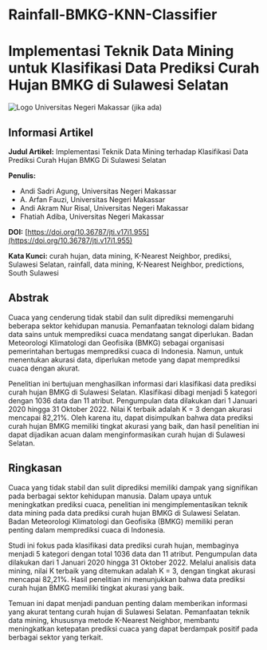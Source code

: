 # Rainfall-BMKG-KNN-Classifier
# Implementasi Teknik Data Mining untuk Klasifikasi Data Prediksi Curah Hujan BMKG di Sulawesi Selatan

![Logo Universitas Negeri Makassar (jika ada)](URL_logo_universitas)

## Informasi Artikel

**Judul Artikel:** Implementasi Teknik Data Mining terhadap Klasifikasi Data Prediksi Curah Hujan BMKG Di Sulawesi Selatan

**Penulis:**
- Andi Sadri Agung, Universitas Negeri Makassar
- A. Arfan Fauzi, Universitas Negeri Makassar
- Andi Akram Nur Risal, Universitas Negeri Makassar
- Fhatiah Adiba, Universitas Negeri Makassar

**DOI:** [https://doi.org/10.36787/jti.v17i1.955](https://doi.org/10.36787/jti.v17i1.955)

**Kata Kunci:** curah hujan, data mining, K-Nearest Neighbor, prediksi, Sulawesi Selatan, rainfall, data mining, K-Nearest Neighbor, predictions, South Sulawesi

## Abstrak

Cuaca yang cenderung tidak stabil dan sulit diprediksi memengaruhi beberapa sektor kehidupan manusia. Pemanfaatan teknologi dalam bidang data sains untuk memprediksi cuaca mendatang sangat diperlukan. Badan Meteorologi Klimatologi dan Geofisika (BMKG) sebagai organisasi pemerintahan bertugas memprediksi cuaca di Indonesia. Namun, untuk menentukan akurasi data, diperlukan metode yang dapat memprediksi cuaca dengan akurat.

Penelitian ini bertujuan menghasilkan informasi dari klasifikasi data prediksi curah hujan BMKG di Sulawesi Selatan. Klasifikasi dibagi menjadi 5 kategori dengan 1036 data dan 11 atribut. Pengumpulan data dilakukan dari 1 Januari 2020 hingga 31 Oktober 2022. Nilai K terbaik adalah K = 3 dengan akurasi mencapai 82,21%. Oleh karena itu, dapat disimpulkan bahwa data prediksi curah hujan BMKG memiliki tingkat akurasi yang baik, dan hasil penelitian ini dapat dijadikan acuan dalam menginformasikan curah hujan di Sulawesi Selatan.

## Ringkasan

Cuaca yang tidak stabil dan sulit diprediksi memiliki dampak yang signifikan pada berbagai sektor kehidupan manusia. Dalam upaya untuk meningkatkan prediksi cuaca, penelitian ini mengimplementasikan teknik data mining pada data prediksi curah hujan BMKG di Sulawesi Selatan. Badan Meteorologi Klimatologi dan Geofisika (BMKG) memiliki peran penting dalam memprediksi cuaca di Indonesia.

Studi ini fokus pada klasifikasi data prediksi curah hujan, membaginya menjadi 5 kategori dengan total 1036 data dan 11 atribut. Pengumpulan data dilakukan dari 1 Januari 2020 hingga 31 Oktober 2022. Melalui analisis data mining, nilai K terbaik yang ditemukan adalah K = 3, dengan tingkat akurasi mencapai 82,21%. Hasil penelitian ini menunjukkan bahwa data prediksi curah hujan BMKG memiliki tingkat akurasi yang baik.

Temuan ini dapat menjadi panduan penting dalam memberikan informasi yang akurat tentang curah hujan di Sulawesi Selatan. Pemanfaatan teknik data mining, khususnya metode K-Nearest Neighbor, membantu meningkatkan ketepatan prediksi cuaca yang dapat berdampak positif pada berbagai sektor yang terkait.

